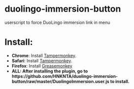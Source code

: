 # duolingo-immersion-button
userscript to force DuoLingo immersion link in menu

<h1>Install:</h1>
<ul>
<li><b>Chrome</b>: Install <a href="https://chrome.google.com/webstore/detail/dhdgffkkebhmkfjojejmpbldmpobfkfo">Tampermonkey</a>.</li>
<li><b>Safari</b>: Install <a href="https://tampermonkey.net/?ext=dhdg&browser=safari">Tampermonkey</a>.</li>
<li><b>Firefox</b>: Install <a href="https://addons.mozilla.org/en-US/firefox/addon/greasemonkey/">Greasemonkey</a></li>
<li><b>ALL: After installing the plugin, go to https://github.com/HNKNTA/duolingo-immersion-button/raw/master/DuolingoImmersion.user.js to install.</b>
</ul>
